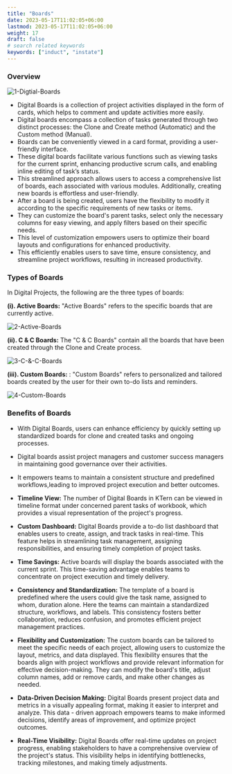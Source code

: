 ```yaml
---
title: "Boards"
date: 2023-05-17T11:02:05+06:00
lastmod: 2023-05-17T11:02:05+06:00
weight: 17
draft: false
# search related keywords
keywords: ["induct", "instate"]
---
```


### Overview

![1-Digtial-Boards](https://storage.googleapis.com/ktern-public-files/product-documentation/Boards/1-Digtial-Boards.png)

<ul>
    <li>
        Digital Boards is a collection of project activities displayed in the form of cards, which helps to comment and update activities more easily.
    </li>
    <li>
        Digital boards encompass a collection of tasks generated through two distinct processes: the Clone and Create method (Automatic) and the Custom method (Manual).
    </li>
    <li>
        Boards can be conveniently viewed in a card format, providing a user-friendly interface.
    </li>
    <li>
        These digital boards facilitate various functions such as viewing tasks for the current sprint, enhancing productive scrum calls, and enabling inline editing of task’s status.
    </li>
    <li>
        This streamlined approach allows users to access a comprehensive list of boards, each associated with various modules. Additionally, creating new boards is effortless and user-friendly.
    </li>
    <li>
        After a board is being created, users have the flexibility to modify it according to the specific requirements of new tasks or items.
    </li>
    <li>
        They can customize the board's parent tasks, select only the necessary columns for easy viewing, and apply filters based on their specific needs.
    </li>
    <li>
        This level of customization empowers users to optimize their board layouts and configurations for enhanced productivity.
    </li>
    <li>
        This efficiently enables users to save time, ensure consistency, and streamline project workflows, resulting in increased productivity.
    </li>
</ul>

### Types of Boards

In Digital Projects, the following are the three types of boards: 

**(i). Active Boards:** "Active Boards" refers to the specific boards that are currently active. 

![2-Active-Boards](https://storage.googleapis.com/ktern-public-files/product-documentation/Boards/2-Active-Boards.png)

**(ii). C & C Boards:** The "C & C Boards" contain all the boards that have been created through the Clone and Create process. 

![3-C-&-C-Boards](https://storage.googleapis.com/ktern-public-files/product-documentation/Boards/3-C-&-C-Boards.png)

**(iii). Custom Boards:** : "Custom Boards" refers to personalized and tailored boards created by the user for their own to-do lists and reminders. 

![4-Custom-Boards](https://storage.googleapis.com/ktern-public-files/product-documentation/Boards/4-Custom-Boards.png)

### Benefits of Boards
<ul>
<li>

With Digital Boards, users can enhance efficiency by quickly setting up standardized boards for clone and created tasks and ongoing processes.
</li>
<li>

Digital boards assist project managers and customer success managers in maintaining good governance over their activities.
</li>
<li>

It empowers teams to maintain a consistent structure and predefined workflows,leading to improved project execution and better outcomes.
</li>
<li>

**Timeline View:** The number of Digital Boards in KTern can be viewed in timeline format under concerned parent tasks of workbook, which provides a visual representation of the project's progress.  
</li>
<li>

**Custom Dashboard:** Digital Boards provide a to-do list dashboard that enables users to create, assign, and track tasks in real-time. This feature helps in streamlining task management, assigning responsibilities, and ensuring timely completion of project tasks.
</li>
<li>

**Time Savings:** Active boards will display the boards associated with the current sprint. This time-saving advantage enables teams to concentrate on project execution and timely delivery.
</li>
<li>

**Consistency and Standardization:** The template of a board is predefined where the users could give the task name, assigned to whom, duration alone. Here the teams can maintain a standardized structure, workflows, and labels. This consistency fosters better collaboration, reduces confusion, and promotes efficient project management practices.
</li>
<li>

**Flexibility and Customization:** The custom boards can be tailored to meet the specific needs of each project, allowing users to customize the layout, metrics, and data displayed. This flexibility ensures that the boards align with project workflows and provide relevant information for effective decision-making. They can modify the board's title, adjust column names, add or remove cards, and make other changes as needed.
</li>
<li>

**Data-Driven Decision Making:** Digital Boards present project data and metrics in a visually appealing format, making it easier to interpret and analyze. This data - driven approach empowers teams to make informed decisions, identify areas of improvement, and optimize project outcomes.
</li>
<li>

**Real-Time Visibility:** Digital Boards offer real-time updates on project progress, enabling stakeholders to have a comprehensive overview of the project's status. This visibility helps in identifying bottlenecks, tracking milestones, and making timely adjustments.
</li>
</ul>
